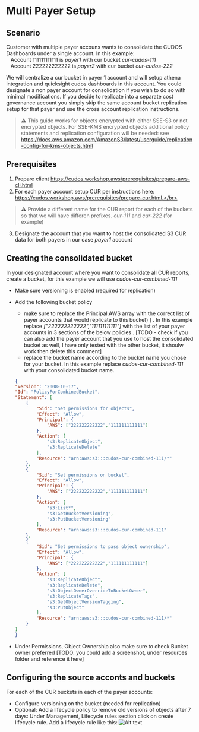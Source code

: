 # Multi Payer Setup

## Scenario

Customer with multiple payer accouns wants to consolidate the CUDOS Dashboards under a single account.
In this example:</br>
&nbsp;&nbsp; Account 111111111111 is *payer1* with cur bucket *cur-cudos-111*</br> 
&nbsp;&nbsp; Account 222222222222 is *payer2* with cur bucket *cur-cudos-222*<br>

We will centralize a cur bucket in payer 1 account and will setup athena integration and quicksight cudos dashboards in this account. You could designate a non payer account for consolidation if you wish to do so with minimal modifications. If you decide to replicate into a separate cost governance account you simply skip the same account bucket replication setup for that payer and use the cross account replication instructions. 



> :warning: This guide works for objects encrypted with either SSE-S3 or not encrypted objects. For SSE-KMS encrypted objects additional policy statements and replication configuration will be needed:  see https://docs.aws.amazon.com/AmazonS3/latest/userguide/replication-config-for-kms-objects.html 


## Prerequisites

1. Prepare client https://cudos.workshop.aws/prerequisites/prepare-aws-cli.html
2. For each payer account setup CUR per instructions here: https://cudos.workshop.aws/prerequisites/prepare-cur.html.</br> 
>:warning: Provide a different name for the CUR report for each of the buckets so that we will have differen prefixes. *cur-111* and *cur-222* (for example)
3. Designate the account that you want to host the consolidated S3 CUR data for both payers in our case *payer1* account


## Creating the consolidated bucket

In your designated account where you want to consolidate all CUR reports, create a bucket, for this example we will use *cudos-cur-combined-111*

* Make sure versioning is enabled (required for replication)
* Add the following bucket policy 
    * make sure to replace the Principal.AWS array with the correct list of payer accounts that would replicate to this bucket) ] . In this example replace *["222222222222","111111111111"]* with the list of your payer accounts in 3 sections of the below policies . [TODO - check if you can also add the payer account that you use to host the consolidated bucket as well, I have only tested with the other bucket, it shoulw work then delete this comment]
    * replace the bucket name according to the bucket name you chose for your bucket. In this example replace *cudos-cur-combined-111* with your consolidated bucket name.

    ```json
  {
    "Version": "2008-10-17",
    "Id": "PolicyForCombinedBucket",
    "Statement": [
        {
            "Sid": "Set permissions for objects",
            "Effect": "Allow",
            "Principal": {
                "AWS": ["222222222222","111111111111"]
            },
            "Action": [
                "s3:ReplicateObject",
                "s3:ReplicateDelete"
            ],
            "Resource": "arn:aws:s3:::cudos-cur-combined-111/*"
        },
        {
            "Sid": "Set permissions on bucket",
            "Effect": "Allow",
            "Principal": {
                "AWS": ["222222222222","111111111111"]
            },
            "Action": [
                "s3:List*",
                "s3:GetBucketVersioning",
                "s3:PutBucketVersioning"
            ],
            "Resource": "arn:aws:s3:::cudos-cur-combined-111"
        },
        {
            "Sid": "Set permissions to pass object ownership",
            "Effect": "Allow",
            "Principal": {
                "AWS": ["222222222222","111111111111"]
            },
            "Action": [
                "s3:ReplicateObject",
                "s3:ReplicateDelete",
                "s3:ObjectOwnerOverrideToBucketOwner",
                "s3:ReplicateTags",
                "s3:GetObjectVersionTagging",
                "s3:PutObject"
            ],
            "Resource": "arn:aws:s3:::cudos-cur-combined-111/*"
        }
    ]
  }
  ```



* Under Permissions, Object Ownership also make sure to check Bucket owner preferred [TODO: you could add a screenshot, under resources folder and reference it here]


## Configuring the source acconts and buckets

For each of the CUR buckets in each of the payer accounts:
* Configure versioning on the bucket (needed for replication)
* Optional: Add a lifecycle policy to remove old versions of objects after 7 days: Under Management, Lifecycle rules section click on create lifecycle rule. Add a lifecycle rule like this: 
![Alt text](/cudos/doc/resources/lifecycledeleteoldversions.png?raw=true "Lifecycle Delete Old Versions")












